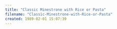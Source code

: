 ```yaml
---
title: "Classic Minestrone with Rice or Pasta"
filename: "Classic-Minestrone-with-Rice-or-Pasta"
created: 1989-02-01 15:07:39
---
```

